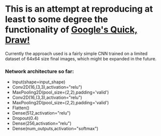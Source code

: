# This is an attempt at reproducing at least to some degree the functionality of [Google's Quick, Draw!](https://quickdraw.withgoogle.com/)

Currently the approach used is a fairly simple CNN trained on a limited dataset of 64x64 size final images, which might be expanded in the future.
### Network architecture so far:
- Input(shape=input_shape)
- Conv2D(16,(3,3),activation="relu")
- MaxPooling2D(pool_size=(2,2),padding='valid')
- Conv2D(16,(3,3),activation="relu")
- MaxPooling2D(pool_size=(2,2),padding='valid')
- Flatten()
- Dense(512,activation="relu")
- Dropout(0.4)
- Dense(256,activation="relu")
- Dense(num_outputs,activation="softmax")